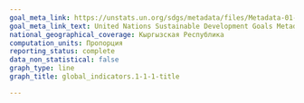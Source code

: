 ```yaml
---
goal_meta_link: https://unstats.un.org/sdgs/metadata/files/Metadata-01-01-01a.pdf
goal_meta_link_text: United Nations Sustainable Development Goals Metadata (pdf 894kB)
national_geographical_coverage: Кыргызская Республика
computation_units: Пропорция
reporting_status: complete
data_non_statistical: false
graph_type: line
graph_title: global_indicators.1-1-1-title

---
```


